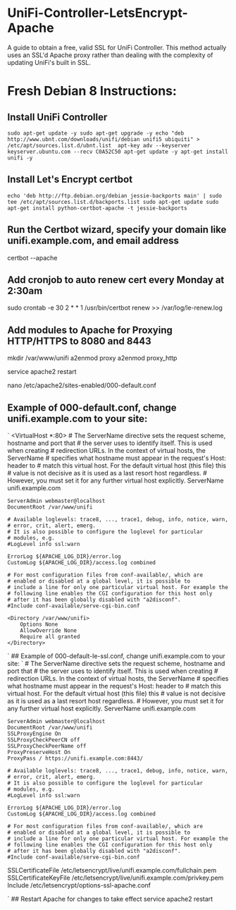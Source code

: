 # UniFi-Controller-LetsEncrypt-Apache
A guide to obtain a free, valid SSL for UniFi Controller. This method actually uses an SSL'd Apache proxy rather than dealing with the complexity of updating UniFi's built in SSL.

# Fresh Debian 8 Instructions:

## Install UniFi Controller
`
sudo apt-get update -y
sudo apt-get upgrade -y
echo "deb http://www.ubnt.com/downloads/unifi/debian unifi5 ubiquiti" > /etc/apt/sources.list.d/ubnt.list 
apt-key adv --keyserver keyserver.ubuntu.com --recv C0A52C50
apt-get update -y
apt-get install unifi -y
`

## Install Let's Encrypt certbot
`
echo 'deb http://ftp.debian.org/debian jessie-backports main' | sudo tee /etc/apt/sources.list.d/backports.list
sudo apt-get update
sudo apt-get install python-certbot-apache -t jessie-backports
`

## Run the Certbot wizard, specify your domain like unifi.example.com, and email address
certbot --apache

## Add cronjob to auto renew cert every Monday at 2:30am
sudo crontab -e
30 2 * * 1 /usr/bin/certbot renew >> /var/log/le-renew.log

## Add modules to Apache for Proxying HTTP/HTTPS to 8080 and 8443
mkdir /var/www/unifi
a2enmod proxy
a2enmod proxy_http

service apache2 restart

nano /etc/apache2/sites-enabled/000-default.conf

## Example of 000-default.conf, change unifi.example.com to your site:
`
<VirtualHost *:80>
	# The ServerName directive sets the request scheme, hostname and port that
	# the server uses to identify itself. This is used when creating
	# redirection URLs. In the context of virtual hosts, the ServerName
	# specifies what hostname must appear in the request's Host: header to
	# match this virtual host. For the default virtual host (this file) this
	# value is not decisive as it is used as a last resort host regardless.
	# However, you must set it for any further virtual host explicitly.
	ServerName unifi.example.com

	ServerAdmin webmaster@localhost
	DocumentRoot /var/www/unifi

	# Available loglevels: trace8, ..., trace1, debug, info, notice, warn,
	# error, crit, alert, emerg.
	# It is also possible to configure the loglevel for particular
	# modules, e.g.
	#LogLevel info ssl:warn

	ErrorLog ${APACHE_LOG_DIR}/error.log
	CustomLog ${APACHE_LOG_DIR}/access.log combined

	# For most configuration files from conf-available/, which are
	# enabled or disabled at a global level, it is possible to
	# include a line for only one particular virtual host. For example the
	# following line enables the CGI configuration for this host only
	# after it has been globally disabled with "a2disconf".
	#Include conf-available/serve-cgi-bin.conf
	
	<Directory /var/www/unifi>
		Options None
		AllowOverride None
		Require all granted
	</Directory>
</VirtualHost>
`
## Example of 000-default-le-ssl.conf, change unifi.example.com to your site:
`
<IfModule mod_ssl.c>
<VirtualHost *:443>
	# The ServerName directive sets the request scheme, hostname and port that
	# the server uses to identify itself. This is used when creating
	# redirection URLs. In the context of virtual hosts, the ServerName
	# specifies what hostname must appear in the request's Host: header to
	# match this virtual host. For the default virtual host (this file) this
	# value is not decisive as it is used as a last resort host regardless.
	# However, you must set it for any further virtual host explicitly.
	ServerName unifi.example.com

	ServerAdmin webmaster@localhost
	DocumentRoot /var/www/unifi
	SSLProxyEngine On
	SSLProxyCheckPeerCN off
	SSLProxyCheckPeerName off
	ProxyPreserveHost On
	ProxyPass / https://unifi.example.com:8443/	

	# Available loglevels: trace8, ..., trace1, debug, info, notice, warn,
	# error, crit, alert, emerg.
	# It is also possible to configure the loglevel for particular
	# modules, e.g.
	#LogLevel info ssl:warn

	ErrorLog ${APACHE_LOG_DIR}/error.log
	CustomLog ${APACHE_LOG_DIR}/access.log combined

	# For most configuration files from conf-available/, which are
	# enabled or disabled at a global level, it is possible to
	# include a line for only one particular virtual host. For example the
	# following line enables the CGI configuration for this host only
	# after it has been globally disabled with "a2disconf".
	#Include conf-available/serve-cgi-bin.conf

	
SSLCertificateFile /etc/letsencrypt/live/unifi.example.com/fullchain.pem
SSLCertificateKeyFile /etc/letsencrypt/live/unifi.example.com/privkey.pem
Include /etc/letsencrypt/options-ssl-apache.conf


</VirtualHost>

</IfModule>
`
## Restart Apache for changes to take effect
service apache2 restart
